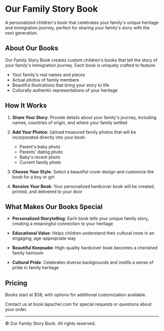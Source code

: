 # Our Family Story Book

A personalized children's book that celebrates your family's unique heritage and immigration journey, perfect for sharing your family's story with the next generation.

## About Our Books

Our Family Story Book creates custom children's books that tell the story of your family's immigration journey. Each book is uniquely crafted to feature:

- Your family's real names and places
- Actual photos of family members
- Beautiful illustrations that bring your story to life
- Culturally authentic representations of your heritage

## How It Works

1. **Share Your Story**: Provide details about your family's journey, including names, countries of origin, and where your family settled
   
2. **Add Your Photos**: Upload treasured family photos that will be incorporated directly into your book:
   - Parent's baby photo
   - Parents' dating photo
   - Baby's recent photo
   - Current family photo
   
3. **Choose Your Style**: Select a beautiful cover design and customize the book for a boy or girl

4. **Receive Your Book**: Your personalized hardcover book will be created, printed, and delivered to your door

## What Makes Our Books Special

- **Personalized Storytelling**: Each book tells your unique family story, creating a meaningful connection to your heritage
  
- **Educational Value**: Helps children understand their cultural roots in an engaging, age-appropriate way
  
- **Beautiful Keepsake**: High-quality hardcover book becomes a cherished family heirloom
  
- **Cultural Pride**: Celebrates diverse backgrounds and instills a sense of pride in family heritage

## Pricing

Books start at $38, with options for additional customization available.

Contact us at book.lapscher.com for special requests or questions about your order.

---

© Our Family Story Book. All rights reserved.
